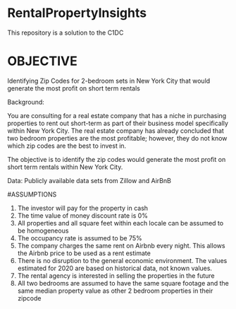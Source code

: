 # RentalPropertyInsights
This repository is a solution to the C1DC

# OBJECTIVE
Identifying Zip Codes for 2-bedroom sets in New York City that would generate the most profit on short term rentals

Background:

You are consulting for a real estate company that has a niche in purchasing properties to rent out short-term as part of their business model specifically within New York City. The real estate company has already concluded that two bedroom properties are the most profitable; however, they do not know which zip codes are the best to invest in.

The objective is to identify the zip codes would generate the most profit on short term rentals within New York City.

Data: Publicly available data sets from Zillow and AirBnB

#ASSUMPTIONS
1. The investor will pay for the property in cash 
2. The time value of money discount rate is 0% 
3. All properties and all square feet within each locale can be assumed to be homogeneous 
4. The occupancy rate is assumed to be 75%
5. The company charges the same rent on Airbnb every night. This allows the Airbnb price to be used as a rent estimate
6. There is no disruption to the general economic environment. The values estimated for 2020 are based on historical data, not known values.
7. The rental agency is interested in selling the properties in the future
8. All two bedrooms are assumed to have the same square footage and the same median property value as other 2 bedroom properties in their zipcode
